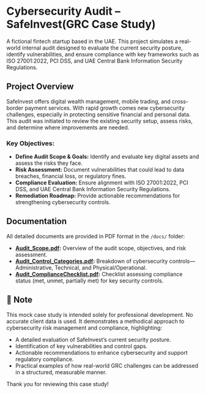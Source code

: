 # Cybersecurity Audit – SafeInvest(GRC Case Study)

A fictional fintech startup based in the UAE. This project simulates a real-world internal audit designed to evaluate the current security posture, identify vulnerabilities, and ensure compliance with key frameworks such as ISO 27001:2022, PCI DSS, and UAE Central Bank Information Security Regulations.

## Project Overview

SafeInvest offers digital wealth management, mobile trading, and cross-border payment services. With rapid growth comes new cybersecurity challenges, especially in protecting sensitive financial and personal data. This audit was initiated to review the existing security setup, assess risks, and determine where improvements are needed.

### Key Objectives:
- **Define Audit Scope & Goals:** Identify and evaluate key digital assets and assess the risks they face.
- **Risk Assessment:** Document vulnerabilities that could lead to data breaches, financial loss, or regulatory fines.
- **Compliance Evaluation:** Ensure alignment with ISO 27001:2022, PCI DSS, and UAE Central Bank Information Security Regulations.
- **Remediation Roadmap:** Provide actionable recommendations for strengthening cybersecurity controls.

## Documentation

All detailed documents are provided in PDF format in the `/docs/` folder:
- **[Audit_Scope.pdf](docs/Audit_Scope.pdf):** Overview of the audit scope, objectives, and risk assessment.
- **[Audit_Control_Categories.pdf](docs/Audit_Control_Categories.pdf):** Breakdown of cybersecurity controls—Administrative, Technical, and Physical/Operational.
- **[Audit_ComplianceChecklist.pdf](docs/Audit_ComplianceChecklist.pdf):** Checklist assessing compliance status (met, unmet, partially met) for key security controls.


## 📌 Note

This mock case study is intended solely for professional development. No accurate client data is used. It demonstrates a methodical approach to cybersecurity risk management and compliance, highlighting:

- A detailed evaluation of SafeInvest’s current security posture.
- Identification of key vulnerabilities and control gaps.
- Actionable recommendations to enhance cybersecurity and support regulatory compliance.
- Practical examples of how real-world GRC challenges can be addressed in a structured, measurable manner.


Thank you for reviewing this case study!
